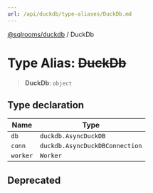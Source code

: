 ```yaml
---
url: /api/duckdb/type-aliases/DuckDb.md
---
```

[@sqlrooms/duckdb](../index.md) / DuckDb

# Type Alias: ~~DuckDb~~

> **DuckDb**: `object`

## Type declaration

| Name | Type |
| ------ | ------ |
|  `db` | `duckdb.AsyncDuckDB` |
|  `conn` | `duckdb.AsyncDuckDBConnection` |
|  `worker` | `Worker` |

## Deprecated
